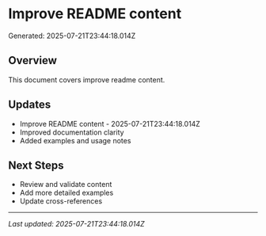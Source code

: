 # Improve README content

Generated: 2025-07-21T23:44:18.014Z

## Overview
This document covers improve readme content.

## Updates
- Improve README content - 2025-07-21T23:44:18.014Z
- Improved documentation clarity
- Added examples and usage notes

## Next Steps
- Review and validate content
- Add more detailed examples
- Update cross-references

---
*Last updated: 2025-07-21T23:44:18.014Z*
